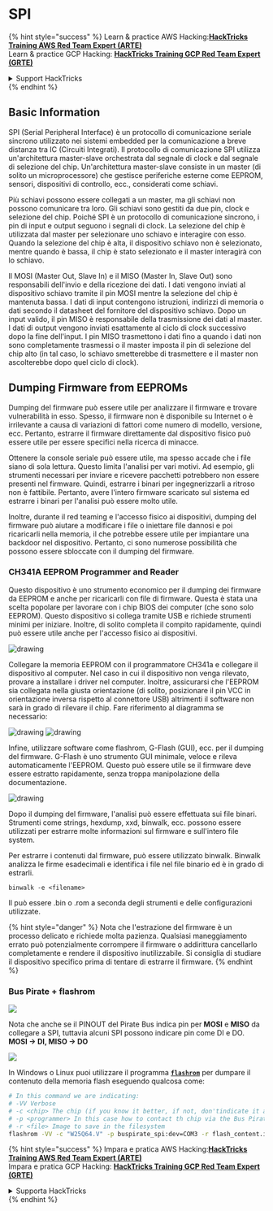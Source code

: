 # SPI

{% hint style="success" %}
Learn & practice AWS Hacking:<img src="/.gitbook/assets/arte.png" alt="" data-size="line">[**HackTricks Training AWS Red Team Expert (ARTE)**](https://training.hacktricks.xyz/courses/arte)<img src="/.gitbook/assets/arte.png" alt="" data-size="line">\
Learn & practice GCP Hacking: <img src="/.gitbook/assets/grte.png" alt="" data-size="line">[**HackTricks Training GCP Red Team Expert (GRTE)**<img src="/.gitbook/assets/grte.png" alt="" data-size="line">](https://training.hacktricks.xyz/courses/grte)

<details>

<summary>Support HackTricks</summary>

* Check the [**subscription plans**](https://github.com/sponsors/carlospolop)!
* **Join the** 💬 [**Discord group**](https://discord.gg/hRep4RUj7f) or the [**telegram group**](https://t.me/peass) or **follow** us on **Twitter** 🐦 [**@hacktricks\_live**](https://twitter.com/hacktricks\_live)**.**
* **Share hacking tricks by submitting PRs to the** [**HackTricks**](https://github.com/carlospolop/hacktricks) and [**HackTricks Cloud**](https://github.com/carlospolop/hacktricks-cloud) github repos.

</details>
{% endhint %}

## Basic Information

SPI (Serial Peripheral Interface) è un protocollo di comunicazione seriale sincrono utilizzato nei sistemi embedded per la comunicazione a breve distanza tra IC (Circuiti Integrati). Il protocollo di comunicazione SPI utilizza un'architettura master-slave orchestrata dal segnale di clock e dal segnale di selezione del chip. Un'architettura master-slave consiste in un master (di solito un microprocessore) che gestisce periferiche esterne come EEPROM, sensori, dispositivi di controllo, ecc., considerati come schiavi.

Più schiavi possono essere collegati a un master, ma gli schiavi non possono comunicare tra loro. Gli schiavi sono gestiti da due pin, clock e selezione del chip. Poiché SPI è un protocollo di comunicazione sincrono, i pin di input e output seguono i segnali di clock. La selezione del chip è utilizzata dal master per selezionare uno schiavo e interagire con esso. Quando la selezione del chip è alta, il dispositivo schiavo non è selezionato, mentre quando è bassa, il chip è stato selezionato e il master interagirà con lo schiavo.

Il MOSI (Master Out, Slave In) e il MISO (Master In, Slave Out) sono responsabili dell'invio e della ricezione dei dati. I dati vengono inviati al dispositivo schiavo tramite il pin MOSI mentre la selezione del chip è mantenuta bassa. I dati di input contengono istruzioni, indirizzi di memoria o dati secondo il datasheet del fornitore del dispositivo schiavo. Dopo un input valido, il pin MISO è responsabile della trasmissione dei dati al master. I dati di output vengono inviati esattamente al ciclo di clock successivo dopo la fine dell'input. I pin MISO trasmettono i dati fino a quando i dati non sono completamente trasmessi o il master imposta il pin di selezione del chip alto (in tal caso, lo schiavo smetterebbe di trasmettere e il master non ascolterebbe dopo quel ciclo di clock).

## Dumping Firmware from EEPROMs

Dumping del firmware può essere utile per analizzare il firmware e trovare vulnerabilità in esso. Spesso, il firmware non è disponibile su Internet o è irrilevante a causa di variazioni di fattori come numero di modello, versione, ecc. Pertanto, estrarre il firmware direttamente dal dispositivo fisico può essere utile per essere specifici nella ricerca di minacce.

Ottenere la console seriale può essere utile, ma spesso accade che i file siano di sola lettura. Questo limita l'analisi per vari motivi. Ad esempio, gli strumenti necessari per inviare e ricevere pacchetti potrebbero non essere presenti nel firmware. Quindi, estrarre i binari per ingegnerizzarli a ritroso non è fattibile. Pertanto, avere l'intero firmware scaricato sul sistema ed estrarre i binari per l'analisi può essere molto utile.

Inoltre, durante il red teaming e l'accesso fisico ai dispositivi, dumping del firmware può aiutare a modificare i file o iniettare file dannosi e poi ricaricarli nella memoria, il che potrebbe essere utile per impiantare una backdoor nel dispositivo. Pertanto, ci sono numerose possibilità che possono essere sbloccate con il dumping del firmware.

### CH341A EEPROM Programmer and Reader

Questo dispositivo è uno strumento economico per il dumping dei firmware da EEPROM e anche per ricaricarli con file di firmware. Questa è stata una scelta popolare per lavorare con i chip BIOS dei computer (che sono solo EEPROM). Questo dispositivo si collega tramite USB e richiede strumenti minimi per iniziare. Inoltre, di solito completa il compito rapidamente, quindi può essere utile anche per l'accesso fisico ai dispositivi.

![drawing](../../.gitbook/assets/board\_image\_ch341a.jpg)

Collegare la memoria EEPROM con il programmatore CH341a e collegare il dispositivo al computer. Nel caso in cui il dispositivo non venga rilevato, provare a installare i driver nel computer. Inoltre, assicurarsi che l'EEPROM sia collegata nella giusta orientazione (di solito, posizionare il pin VCC in orientazione inversa rispetto al connettore USB) altrimenti il software non sarà in grado di rilevare il chip. Fare riferimento al diagramma se necessario:

![drawing](../../.gitbook/assets/connect\_wires\_ch341a.jpg) ![drawing](../../.gitbook/assets/eeprom\_plugged\_ch341a.jpg)

Infine, utilizzare software come flashrom, G-Flash (GUI), ecc. per il dumping del firmware. G-Flash è uno strumento GUI minimale, veloce e rileva automaticamente l'EEPROM. Questo può essere utile se il firmware deve essere estratto rapidamente, senza troppa manipolazione della documentazione.

![drawing](../../.gitbook/assets/connected\_status\_ch341a.jpg)

Dopo il dumping del firmware, l'analisi può essere effettuata sui file binari. Strumenti come strings, hexdump, xxd, binwalk, ecc. possono essere utilizzati per estrarre molte informazioni sul firmware e sull'intero file system.

Per estrarre i contenuti dal firmware, può essere utilizzato binwalk. Binwalk analizza le firme esadecimali e identifica i file nel file binario ed è in grado di estrarli.
```
binwalk -e <filename>
```
Il può essere .bin o .rom a seconda degli strumenti e delle configurazioni utilizzate.

{% hint style="danger" %}
Nota che l'estrazione del firmware è un processo delicato e richiede molta pazienza. Qualsiasi maneggiamento errato può potenzialmente corrompere il firmware o addirittura cancellarlo completamente e rendere il dispositivo inutilizzabile. Si consiglia di studiare il dispositivo specifico prima di tentare di estrarre il firmware.
{% endhint %}

### Bus Pirate + flashrom

![](<../../.gitbook/assets/image (910).png>)

Nota che anche se il PINOUT del Pirate Bus indica pin per **MOSI** e **MISO** da collegare a SPI, tuttavia alcuni SPI possono indicare pin come DI e DO. **MOSI -> DI, MISO -> DO**

![](<../../.gitbook/assets/image (360).png>)

In Windows o Linux puoi utilizzare il programma [**`flashrom`**](https://www.flashrom.org/Flashrom) per dumpare il contenuto della memoria flash eseguendo qualcosa come:
```bash
# In this command we are indicating:
# -VV Verbose
# -c <chip> The chip (if you know it better, if not, don'tindicate it and the program might be able to find it)
# -p <programmer> In this case how to contact th chip via the Bus Pirate
# -r <file> Image to save in the filesystem
flashrom -VV -c "W25Q64.V" -p buspirate_spi:dev=COM3 -r flash_content.img
```
{% hint style="success" %}
Impara e pratica AWS Hacking:<img src="/.gitbook/assets/arte.png" alt="" data-size="line">[**HackTricks Training AWS Red Team Expert (ARTE)**](https://training.hacktricks.xyz/courses/arte)<img src="/.gitbook/assets/arte.png" alt="" data-size="line">\
Impara e pratica GCP Hacking: <img src="/.gitbook/assets/grte.png" alt="" data-size="line">[**HackTricks Training GCP Red Team Expert (GRTE)**<img src="/.gitbook/assets/grte.png" alt="" data-size="line">](https://training.hacktricks.xyz/courses/grte)

<details>

<summary>Supporta HackTricks</summary>

* Controlla i [**piani di abbonamento**](https://github.com/sponsors/carlospolop)!
* **Unisciti al** 💬 [**gruppo Discord**](https://discord.gg/hRep4RUj7f) o al [**gruppo telegram**](https://t.me/peass) o **seguici** su **Twitter** 🐦 [**@hacktricks\_live**](https://twitter.com/hacktricks\_live)**.**
* **Condividi trucchi di hacking inviando PR ai** [**HackTricks**](https://github.com/carlospolop/hacktricks) e [**HackTricks Cloud**](https://github.com/carlospolop/hacktricks-cloud) repos su github.

</details>
{% endhint %}
